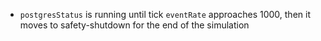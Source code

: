 - `postgresStatus` is running until tick `eventRate` approaches 1000, then it moves to safety-shutdown for the end of the simulation
